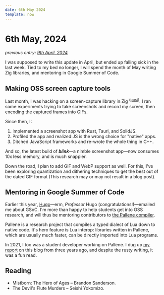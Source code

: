 ```yaml
---
date: 6th May 2024
template: now
---
```

# 6th May, 2024

*previous entry: [9th April, 2024](/now/apr-2024)*

I was supposed to write this update in April, but ended up falling sick in the last week.
Tied to my bed no longer, I will spend the month of May writing Zig libraries, and mentoring in Google Summer of Code.
## Making OSS screen capture tools

Last month, I was hacking on a screen-capture library in Zig
<sup>([post](/blog/screen-capture))</sup>.
I ran some experiments trying to take screenshots and record my screen, then encoding the captured frames into GIFs.

Since then, I:
1. Implemented a screenshot app with Rust, Tauri, and SolidJS.
2.  Profiled the app and realized JS is the wrong choice for "native" apps.
3. Ditched JavaScript frameworks and re-wrote the whole thing in C++.

And so, the latest build of ***blink***—a nimble screenshot app—now consumes 10x less memory, and is much snappier.

Down the road, I plan to add GIF and WebP support as well.
For this, I've been exploring quantization and dithering techniques to get the best out of the dated GIF format (This research may or may not result in a blog post).

## Mentoring in Google Summer of Code

Earlier this year, [Hugo](https://www.inf.puc-rio.br/~hgualandi/)—erm, *Professor* Hugo (congratulations!)—emailed me about GSoC.
I'm more than happy to help students get into OSS research, and will thus be mentoring contributors to [the Pallene compiler](https://github.com/pallene-lang/pallene).

Pallene is a research project that compiles a typed dialect of Lua down to native code.
It's hero feature is Lua interop:
libraries written in Pallene, which are usually much faster, can be directly imported into Lua programs.

In 2021, I too was a student developer working on Pallene.
I dug up [my report](blog/gsoc/) on this blog from three years ago, and despite the rusty writing, it was a fun read.
## Reading

- Mistborn: The Hero of Ages – Brandon Sanderson.
- The Devil's Flute Murders – Seishi Yokomizo.


